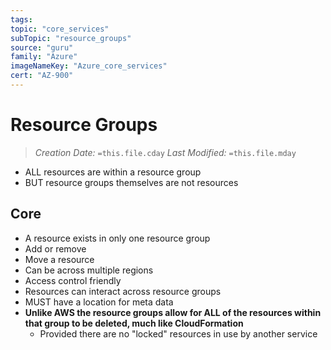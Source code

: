 ```yaml
---
tags:
topic: "core_services"
subTopic: "resource_groups"
source: "guru"
family: "Azure"
imageNameKey: "Azure_core_services"
cert: "AZ-900"
---
```

# Resource Groups
> *Creation Date:* `=this.file.cday`
> *Last Modified:* `=this.file.mday`

- ALL resources are within a resource group
- BUT resource groups themselves are not resources

## Core

- A resource exists in only one resource group
- Add or remove
- Move a resource
- Can be across multiple regions
- Access control friendly
- Resources can interact across resource groups
- MUST have a location for meta data
- **Unlike AWS the resource groups allow for ALL of the resources within that group to be deleted, much like CloudFormation**
	- Provided there are no "locked" resources in use by another service